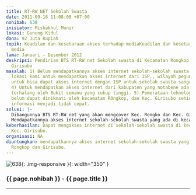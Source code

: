 ```yaml
---
title: RT-RW NET Sekolah Swasta
date: 2011-09-16 11:08:00 +07:00
nohibah: 638
inisiator: Misbakhul Munir
lokasi: Gunung Kidul
dana: 92 Juta Rupiah
topik: Keadilan dan kesetaraan akses terhadap mediaKeadilan dan kesetaraan akses terhadap
  media
lama: Januari – Desember 2012
deskripsi: Pendirian BTS RT-RW net Sekolah swasta di Kecamatan Rongkop dan Kecamatan
  Girisubo
masalah: 1) Belum mendapatkannya akses internet sekolah-sekolah swasta. 2) Sulitnya
  lokasi kami untuk mendapatkan akses internet dari ISP., wilayah pegunungan. 3) Biaya
  untuk bisa dapat akses internet dengan ISP untuk sekolah swasta sangat diluar jangkauan.
  4) Untuk mendapatkan akses internet dari kabupaten yang notabene ada sinyal ISP
  terhalang oleh Bukit semanu yang cukup tinggi. 5) Pemerataan teknologi internet
  belum dapat dinikmati oleh kecamatan ROngkop, dan Kec. Girisubo sehingga dalam akses
  informasi menjadi tidak cepat.
solusi: |-
  Dibangunnya BTS RT-RW net yang akan mengcover Kec. Rongko dan Kec. Girisubo. dengan ikut salah satu Tower yang apabila di ukur sekitar 70 meter dari dataran karena posisi tower berada di puncak gunung.
  Mendapatkannya akses internet sekolah-sekolah swasta yang ada di kecamatan Rongkop dan Girisubo.
keberhasilan: Dapat mengakses internet di sekolah-sekolah swasta di kec. Rongkop dan
  Kec. Girisubo.
organisasi: NA
diuntungkan: mendapatkannya akses internet sekolah-sekolah swasta yang ada di kecamatan
  Rongkop dan Girisubo.
---
```


![638](/static/img/hibahcmb/638.png){: .img-responsive }{: width="350" }

### {{ page.nohibah }} - {{ page.title }}

---
